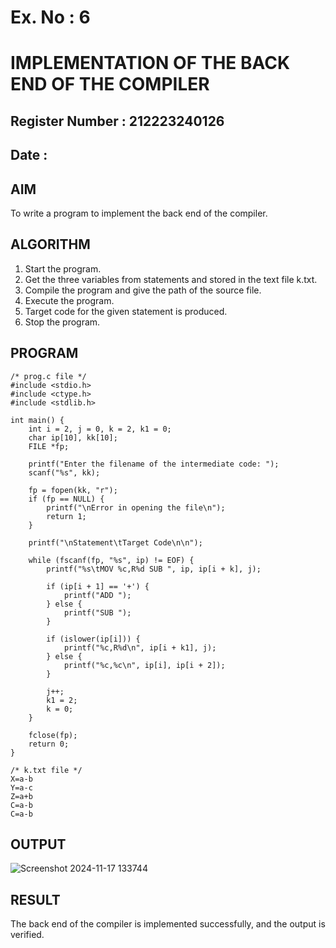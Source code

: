 # Ex. No : 6	
# IMPLEMENTATION OF THE BACK END OF THE COMPILER 
## Register Number : 212223240126
## Date : 

## AIM   
To write a program to implement the back end of the compiler.

## ALGORITHM
1.	Start the program.
2.	Get the three variables from statements and stored in the text file k.txt.
3.	Compile the program and give the path of the source file.
4.	Execute the program.
5.	Target code for the given statement is produced.
6.	Stop the program.

## PROGRAM
```
/* prog.c file */
#include <stdio.h>
#include <ctype.h>
#include <stdlib.h>

int main() {
    int i = 2, j = 0, k = 2, k1 = 0; 
    char ip[10], kk[10];
    FILE *fp;

    printf("Enter the filename of the intermediate code: "); 
    scanf("%s", kk);

    fp = fopen(kk, "r"); 
    if (fp == NULL) {
        printf("\nError in opening the file\n"); 
        return 1;
    }
    
    printf("\nStatement\tTarget Code\n\n"); 
    
    while (fscanf(fp, "%s", ip) != EOF) {
        printf("%s\tMOV %c,R%d SUB ", ip, ip[i + k], j);

        if (ip[i + 1] == '+') {
            printf("ADD "); 
        } else {
            printf("SUB ");
        }

        if (islower(ip[i])) {
            printf("%c,R%d\n", ip[i + k1], j);
        } else {
            printf("%c,%c\n", ip[i], ip[i + 2]);
        }

        j++;
        k1 = 2;
        k = 0;
    }

    fclose(fp);
    return 0;
}
```
```
/* k.txt file */
X=a-b 
Y=a-c 
Z=a+b 
C=a-b 
C=a-b
```

## OUTPUT 
![Screenshot 2024-11-17 133744](https://github.com/user-attachments/assets/ac69145b-31b0-4e35-9900-52d64c8559eb)

## RESULT
The back end of the compiler is implemented successfully, and the output is verified.
